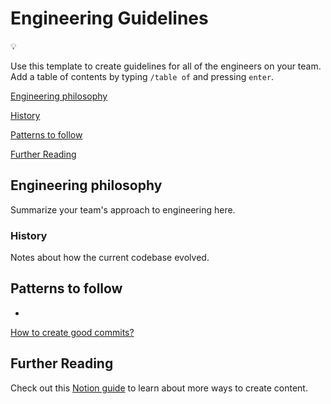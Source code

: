 # Engineering Guidelines

💡

Use this template to create guidelines for all of the engineers on your team. Add a table of contents by typing `/table of` and pressing `enter`.

[Engineering philosophy](Engineering%20Wiki%200dc23408e7c44ac0be95d0e5c6979ee4/Engineering%20Guidelines%207b5e659f46924118bb6902340977a629.html#f2d594b5-3d34-45fb-a563-6db70c6d31c4)

[History](Engineering%20Wiki%200dc23408e7c44ac0be95d0e5c6979ee4/Engineering%20Guidelines%207b5e659f46924118bb6902340977a629.html#d7db7eea-be86-451b-ab9b-ab1f12d5bdfb)

[Patterns to follow](Engineering%20Wiki%200dc23408e7c44ac0be95d0e5c6979ee4/Engineering%20Guidelines%207b5e659f46924118bb6902340977a629.html#27e39e54-ca94-45d7-aaba-c7f27a9f7ae1)

[Further Reading](Engineering%20Wiki%200dc23408e7c44ac0be95d0e5c6979ee4/Engineering%20Guidelines%207b5e659f46924118bb6902340977a629.html#7511e5f2-2f28-49fe-84d0-b8905d743f1b)

## Engineering philosophy <a id="f2d594b5-3d34-45fb-a563-6db70c6d31c4"></a>

Summarize your team's approach to engineering here.

### History <a id="d7db7eea-be86-451b-ab9b-ab1f12d5bdfb"></a>

Notes about how the current codebase evolved.

## Patterns to follow <a id="27e39e54-ca94-45d7-aaba-c7f27a9f7ae1"></a>

* 
[How to create good commits?](Engineering%20Wiki%200dc23408e7c44ac0be95d0e5c6979ee4/Engineering%20Guidelines%207b5e659f46924118bb6902340977a629/How%20to%20create%20good%20commits%207077218e606343a5a22df3056da011cb.html)

## Further Reading <a id="7511e5f2-2f28-49fe-84d0-b8905d743f1b"></a>

Check out this [Notion guide](https://www.notion.so/Writing-editing-basics-68c7c67047494fdb87d50185429df93e) to learn about more ways to create content.

